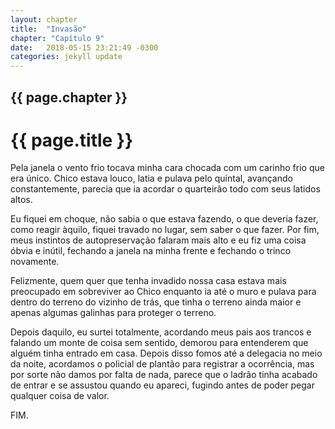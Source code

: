 ```yaml
---
layout: chapter
title:  "Invasão"
chapter: "Capítulo 9"
date:   2018-05-15 23:21:49 -0300
categories: jekyll update
---
```






## {{ page.chapter }}
# {{ page.title }} 

Pela janela o vento frio tocava minha cara chocada com um carinho frio que era único. Chico estava
louco, latia e pulava pelo quintal, avançando constantemente, parecia que ia acordar o quarteirão todo
com seus latidos altos.

Eu fiquei em choque, não sabia o que estava fazendo, o que deveria fazer, como reagir àquilo, fiquei
travado no lugar, sem saber o que fazer. Por fim, meus instintos de autopreservação falaram mais alto e eu fiz uma coisa óbvia e inútil, fechando a janela na minha frente e fechando o trinco novamente.

Felizmente, quem quer que tenha invadido nossa casa estava mais preocupado em sobreviver ao
Chico enquanto ia até o muro e pulava para dentro do terreno do vizinho de trás, que tinha o terreno ainda maior e apenas algumas galinhas para proteger o terreno.

Depois daquilo, eu surtei totalmente, acordando meus pais aos trancos e falando um monte de coisa
sem sentido, demorou para entenderem que alguém tinha entrado em casa. Depois disso fomos até a
delegacia no meio da noite, acordamos o policial de plantão para registrar a ocorrência, mas por sorte não damos por falta de nada, parece que o ladrão tinha acabado de entrar e se assustou quando eu apareci, fugindo antes de poder pegar qualquer coisa de valor.

FIM.